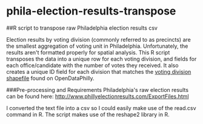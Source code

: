 # phila-election-results-transpose
##R script to transpose raw Philadelphia election results csv

Election results by voting division (commonly referred to as precincts) are the smallest aggregation of voting unit in Philadelphia. Unfortunately, the results aren't formatted properly for spatial analysis. This R script transposes the data into a unique row for each voting division, and fields for each office/candidate with the number of votes they received. It also creates a unique ID field for each division that matches the [voting division shapefile](https://www.opendataphilly.org/dataset/political-ward-divisions) found on OpenDataPhilly.

###Pre-processing and Requirements
Philadelphia's raw election results can be found here: http://www.phillyelectionresults.com/ExportFiles.html

I converted the text file into a csv so I could easily make use of the read.csv command in R. The script makes use of the reshape2 library in R.
